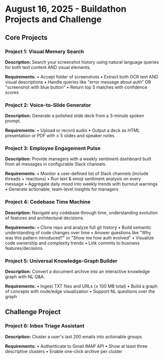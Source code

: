 # August 16, 2025 - Buildathon Projects and Challenge

## Core Projects

### Project 1: Visual Memory Search
**Description:** Search your screenshot history using natural language queries for both text content AND visual elements.

**Requirements:**
• Accept folder of screenshots
• Extract both OCR text AND visual descriptions
• Handle queries like "error message about auth" OR "screenshot with blue button"
• Return top 5 matches with confidence scores

### Project 2: Voice-to-Slide Generator
**Description:** Generate a polished slide deck from a 3-minute spoken prompt.

**Requirements:**
• Upload or record audio
• Output a deck as HTML presentation or PDF with ≥ 5 slides and speaker notes

### Project 3: Employee Engagement Pulse
**Description:** Provide managers with a weekly sentiment dashboard built from all messages in configurable Slack channels.

**Requirements:**
• Monitor a user-defined list of Slack channels (include threads + reactions)
• Run text & emoji sentiment analysis on every message
• Aggregate daily mood into weekly trends with burnout warnings
• Generate actionable, team-level insights for managers

### Project 4: Codebase Time Machine
**Description:** Navigate any codebase through time, understanding evolution of features and architectural decisions.

**Requirements:**
• Clone repo and analyze full git history
• Build semantic understanding of code changes over time
• Answer questions like "Why was this pattern introduced?" or "Show me how auth evolved"
• Visualize code ownership and complexity trends
• Link commits to business features/decisions

### Project 5: Universal Knowledge-Graph Builder
**Description:** Convert a document archive into an interactive knowledge graph with NL Q&A.

**Requirements:**
• Ingest TXT files and URLs (≤ 100 MB total)
• Build a graph of concepts with node/edge visualization
• Support NL questions over the graph

## Challenge Project

### Project 6: Inbox Triage Assistant
**Description:** Cluster a user's last 200 emails into actionable groups.

**Requirements:**
• Authenticate to Gmail IMAP API
• Show at least three descriptive clusters
• Enable one-click archive per cluster